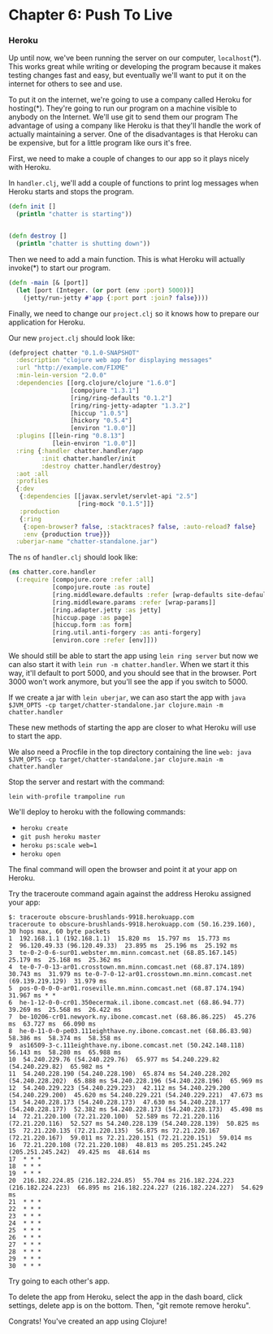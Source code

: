 # Chapter 6: Push To Live
### Heroku

Up until now, we've been running the server on our computer,
`localhost`(*).  This works great while writing or developing the
program because it makes testing changes fast and easy, but eventually
we'll want to put it on the internet for others to see and use.

To put it on the internet, we're going to use a company called Heroku
for hosting(*).  They're going to run our program on a machine visible
to anybody on the Internet.  We'll use git to send them our program
The advantage of using a company like Heroku is that they'll handle
the work of actually maintaining a server.  One of the disadvantages
is that Heroku can be expensive, but for a little program like ours
it's free.

First, we need to make a couple of changes to our app so it plays nicely
with Heroku.

In `handler.clj`, we'll add a couple of functions to print log
messages when Heroku starts and stops the program.


```clojure
(defn init []
  (println "chatter is starting"))


(defn destroy []
  (println "chatter is shutting down"))
```

Then we need to add a main function.  This is what Heroku will actually
invoke(*) to start our program.

```clojure
(defn -main [& [port]]
  (let [port (Integer. (or port (env :port) 5000))]
    (jetty/run-jetty #'app {:port port :join? false})))
```

Finally, we need to change our `project.clj` so it knows how to prepare our
application for Heroku.

Our new `project.clj` should look like:

```clojure
(defproject chatter "0.1.0-SNAPSHOT"
  :description "clojure web app for displaying messages"
  :url "http://example.com/FIXME"
  :min-lein-version "2.0.0"
  :dependencies [[org.clojure/clojure "1.6.0"]
                 [compojure "1.3.1"]
                 [ring/ring-defaults "0.1.2"]
                 [ring/ring-jetty-adapter "1.3.2"]
                 [hiccup "1.0.5"]
                 [hickory "0.5.4"]
                 [environ "1.0.0"]]
  :plugins [[lein-ring "0.8.13"]
            [lein-environ "1.0.0"]]
  :ring {:handler chatter.handler/app
         :init chatter.handler/init
         :destroy chatter.handler/destroy}
  :aot :all
  :profiles
  {:dev
   {:dependencies [[javax.servlet/servlet-api "2.5"]
                   [ring-mock "0.1.5"]]}
   :production
   {:ring
    {:open-browser? false, :stacktraces? false, :auto-reload? false}
    :env {production true}}}
  :uberjar-name "chatter-standalone.jar")
```

The `ns` of `handler.clj` should look like:

```clojure
(ns chatter.core.handler
  (:require [compojure.core :refer :all]
            [compojure.route :as route]
            [ring.middleware.defaults :refer [wrap-defaults site-defaults]]
            [ring.middleware.params :refer [wrap-params]]
            [ring.adapter.jetty :as jetty]
            [hiccup.page :as page]
            [hiccup.form :as form]
            [ring.util.anti-forgery :as anti-forgery]
            [environ.core :refer [env]]))
```

We should still be able to start the app using `lein ring server` but
now we can also start it with `lein run -m chatter.handler`.  When we
start it this way, it'll default to port 5000, and you should see that
in the browser.  Port 3000 won't work anymore, but you'll see the app if
you switch to 5000.

If we create a jar with `lein uberjar`, we can aso start the app with
`java $JVM_OPTS -cp target/chatter-standalone.jar clojure.main -m chatter.handler`

These new methods of starting the app are closer to what Heroku will use to start the app.

We also need a Procfile in the top directory containing the line
`web: java $JVM_OPTS -cp target/chatter-standalone.jar clojure.main -m chatter.handler`

Stop the server and restart with the command:

```lein with-profile trampoline run```



We'll deploy to heroku with the following commands:
+   `heroku create`
+   `git push heroku master`
+   `heroku ps:scale web=1`
+   `heroku open`

The final command will open the browser and point it at your app on Heroku.

Try the traceroute command again against the address Heroku assigned your app:

    $: traceroute obscure-brushlands-9918.herokuapp.com
    traceroute to obscure-brushlands-9918.herokuapp.com (50.16.239.160), 30 hops max, 60 byte packets
    1  192.168.1.1 (192.168.1.1)  15.820 ms  15.797 ms  15.773 ms
    2  96.120.49.33 (96.120.49.33)  23.895 ms  25.196 ms  25.192 ms
    3  te-0-2-0-6-sur01.webster.mn.minn.comcast.net (68.85.167.145)  25.179 ms  25.168 ms  25.362 ms
    4  te-0-7-0-13-ar01.crosstown.mn.minn.comcast.net (68.87.174.189)  30.743 ms  31.979 ms te-0-7-0-12-ar01.crosstown.mn.minn.comcast.net (69.139.219.129)  31.979 ms
    5  pos-0-0-0-0-ar01.roseville.mn.minn.comcast.net (68.87.174.194)  31.967 ms * *
    6  he-1-12-0-0-cr01.350ecermak.il.ibone.comcast.net (68.86.94.77)  39.269 ms  25.568 ms  26.422 ms
    7  be-10206-cr01.newyork.ny.ibone.comcast.net (68.86.86.225)  45.276 ms  63.727 ms  66.090 ms
    8  he-0-11-0-0-pe03.111eighthave.ny.ibone.comcast.net (68.86.83.98)  58.386 ms  58.374 ms  58.358 ms
    9  as16509-3-c.111eighthave.ny.ibone.comcast.net (50.242.148.118)  56.143 ms  58.280 ms  65.988 ms
    10  54.240.229.76 (54.240.229.76)  65.977 ms 54.240.229.82 (54.240.229.82)  65.982 ms *
    11  54.240.228.190 (54.240.228.190)  65.874 ms 54.240.228.202 (54.240.228.202)  65.888 ms 54.240.228.196 (54.240.228.196)  65.969 ms
    12  54.240.229.223 (54.240.229.223)  42.112 ms 54.240.229.200 (54.240.229.200)  45.620 ms 54.240.229.221 (54.240.229.221)  47.673 ms
    13  54.240.228.173 (54.240.228.173)  47.630 ms 54.240.228.177 (54.240.228.177)  52.382 ms 54.240.228.173 (54.240.228.173)  45.498 ms
    14  72.21.220.100 (72.21.220.100)  52.589 ms 72.21.220.116 (72.21.220.116)  52.527 ms 54.240.228.139 (54.240.228.139)  50.825 ms
    15  72.21.220.135 (72.21.220.135)  56.875 ms 72.21.220.167 (72.21.220.167)  59.011 ms 72.21.220.151 (72.21.220.151)  59.014 ms
    16  72.21.220.108 (72.21.220.108)  48.813 ms 205.251.245.242 (205.251.245.242)  49.425 ms  48.614 ms
    17  * * *
    18  * * *
    19  * * *
    20  216.182.224.85 (216.182.224.85)  55.704 ms 216.182.224.223 (216.182.224.223)  66.895 ms 216.182.224.227 (216.182.224.227)  54.629 ms
    21  * * *
    22  * * *
    23  * * *
    24  * * *
    25  * * *
    26  * * *
    27  * * *
    28  * * *
    29  * * *
    30  * * *

Try going to each other's app.

To delete the app from Heroku, select the app in the dash board, click settings, delete app is on the bottom.  Then, "git remote remove heroku".


Congrats! You've created an app using Clojure!
